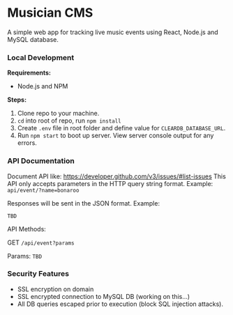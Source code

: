 # Musician CMS

A simple web app for tracking live music events using React, Node.js and MySQL database.

### Local Development

**Requirements:**

- Node.js and NPM

**Steps:**

1. Clone repo to your machine.
2. `cd` into root of repo, run `npm install`
3. Create `.env` file in root folder and define value for `CLEARDB_DATABASE_URL`.
4. Run `npm start` to boot up server. View server console output for any errors.


### API Documentation
Document API like: https://developer.github.com/v3/issues/#list-issues
This API only accepts parameters in the HTTP query string format. Example:
`api/event/?name=bonaroo`

Responses will be sent in the JSON format. Example:

`TBD`

API Methods:

GET `/api/event?params`

Params: `TBD`


### Security Features
- SSL encryption on domain
- SSL encrypted connection to MySQL DB (working on this...)
- All DB queries escaped prior to execution (block SQL injection attacks).